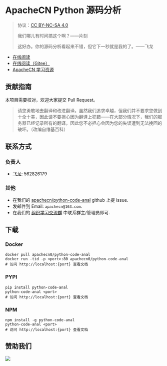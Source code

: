 <!--
    需要填充的占位符：
    
    README.md
    
        ApacheCN Python 源码分析：文档中文名
        {nameEn}：文档英文名
        {urlEn}：文档原始链接
        pyca：域名前缀
        飞龙：负责人名称
        wizardforcel：负责人 Github 用户名
        562826179：负责人 QQ
        python-code-anal：ApacheCN 的 Github 仓库名称
        python-code-anal：DockerHub 仓库名称
        python-code-anal：PYPI 包名称
        python-code-anal：NPM 包名称
    
    CNAME
    
        pyca：域名前缀

    index.html
    
        ApacheCN Python 源码分析：文档中文名
        #b6459a：显示颜色
        python-code-anal：ApacheCN 的 Github 仓库名称

    asset/docsify-apachecn-footer.js
    
        python-code-anal：ApacheCN 的 Github 仓库名称
-->

# ApacheCN Python 源码分析

> 协议：[CC BY-NC-SA 4.0](http://creativecommons.org/licenses/by-nc-sa/4.0/)
> 
> 我们哪儿有时间搞这个啊？——片刻
> 
> 这好办。你的源码分析看起来不错，但它下一秒就是我的了。——飞龙

* [在线阅读](https://pyca.apachecn.org)
* [在线阅读（Gitee）](https://apachecn.gitee.io/doc-template/)
* [ApacheCN 学习资源](http://docs.apachecn.org/)

## 贡献指南

本项目需要校对，欢迎大家提交 Pull Request。

> 请您勇敢地去翻译和改进翻译。虽然我们追求卓越，但我们并不要求您做到十全十美，因此请不要担心因为翻译上犯错——在大部分情况下，我们的服务器已经记录所有的翻译，因此您不必担心会因为您的失误遭到无法挽回的破坏。（改编自维基百科）

## 联系方式

### 负责人

* [飞龙](https://github.com/wizardforcel): 562826179

### 其他

*   在我们的 [apachecn/python-code-anal](https://github.com/apachecn/python-code-anal) github 上提 issue.
*   发邮件到 Email: `apachecn@163.com`.
*   在我们的 [组织学习交流群](https://www.apachecn.org/#/docs/join) 中联系群主/管理员即可.

## 下载

### Docker

```
docker pull apachecn0/python-code-anal
docker run -tid -p <port>:80 apachecn0/python-code-anal
# 访问 http://localhost:{port} 查看文档
```

### PYPI

```
pip install python-code-anal
python-code-anal <port>
# 访问 http://localhost:{port} 查看文档
```

### NPM

```
npm install -g python-code-anal
python-code-anal <port>
# 访问 http://localhost:{port} 查看文档
```

## 赞助我们

![](http://data.apachecn.org/img/about/donate.jpg)

